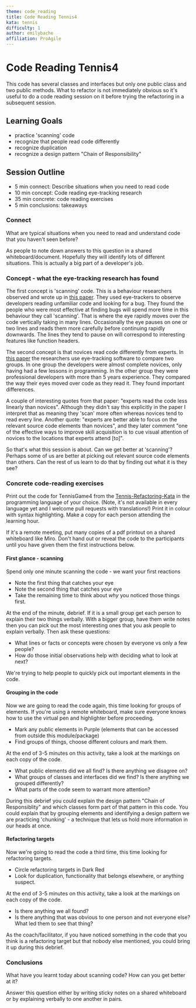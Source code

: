 ```yaml
---
theme: code_reading
title: Code Reading Tennis4
kata: tennis
difficulty: 1
author: emilybache
affiliation: ProAgile
---
```


# Code Reading Tennis4

This code has several classes and interfaces but only one public class and two public methods. What to refactor is not immediately obvious so it's useful to do a code reading session on it before trying the refactoring in a subsequent session.

## Learning Goals
- practice 'scanning' code
- recognize that people read code differently
- recognize duplication
- recognize a design pattern "Chain of Responsibility"

## Session Outline

* 5 min connect: Describe situations when you need to read code
* 10 min concept: Code reading eye-tracking research
* 35 min concrete: code reading exercises
* 5 min conclusions: takeaways

### Connect

What are typical situations when you need to read and understand code that you haven't seen before?

As people to note down answers to this question in a shared whiteboard/document. Hopefully they will identify lots of different situations. This is actually a big part of a developer's job.

### Concept - what the eye-tracking research has found
The first concept is 'scanning' code. This is a behaviour researchers observed and wrote up in [this paper](http://citeseerx.ist.psu.edu/viewdoc/download?doi=10.1.1.98.1585&rep=rep1&type=pdf). They used eye-trackers to observe developers reading unfamiliar code and looking for a bug. They found the people who were most effective at finding bugs will spend more time in this behaviour they call 'scanning'. That is where the eye rapidly moves over the code vertically taking in many lines. Occasionally the eye pauses on one or two lines and reads them more carefully before continuing rapidly downwards. The lines they tend to pause on will correspond to interesting features like function headers.

The second concept is that novices read code differently from experts. In [this paper](https://researchonline.gcu.ac.uk/ws/portalfiles/portal/24953094/ICPC2015_authors_version.pdf) the researchers use eye-tracking software to compare two groups. In one group the developers were almost complete novices, only having had a few lessons in programming. In the other group they were professional developers with more than 5 years experience. They compared the way their eyes moved over code as they read it. They found important differences. 

A couple of interesting quotes from that paper: "experts read the code less linearly than novices". Although they didn't say this explicitly in the paper I interpret that as meaning they 'scan' more often whereas novices tend to read every line. Another quote: "experts are better able to focus on the relevant source code elements than novices", and they later comment "one of the effective ways to improve skill acquisition is to cue visual attention of novices to the locations that experts attend [to]".

So that's what this session is about. Can we get better at 'scanning'? Perhaps some of us are better at picking out relevant source code elements than others. Can the rest of us learn to do that by finding out what it is they see?

### Concrete code-reading exercises

Print out the code for TennisGame4 from the [Tennis-Refactoring-Kata](https://github.com/emilybache/Tennis-Refactoring-Kata) in the programming language of your choice. (Note, it's not available in every language yet and I welcome pull requests with translations!) Print it in colour with syntax highlighting. Make a copy for each person attending the learning hour.

If it's a remote meeting, put many copies of a pdf printout on a shared whiteboard like Miro. Don't hand out or reveal the code to the participants until you have given them the first instructions below.

#### First glance - scanning

Spend only one minute scanning the code - we want your first reactions

* Note the first thing that catches your eye
* Note the second thing that catches your eye
* Take the remaining time to think about _why_ you noticed those things first.

At the end of the minute, debrief. If it is a small group get each person to explain their two things verbally. With a bigger group, have them write notes then you can pick out the most interesting ones that you ask people to explain verbally. Then ask these questions:

* What lines or facts or concepts were chosen by everyone vs only a few people?
* How do those initial observations help with deciding what to look at next?

We're trying to help people to quickly pick out important elements in the code.

#### Grouping in the code

Now we are going to read the code again, this time looking for groups of elements. If you're using a remote whiteboard, make sure everyone knows how to use the virtual pen and highlighter before proceeding. 

* Mark any public elements in Purple (elements that can be accessed from outside this module/package)
* Find groups of things, choose different colours and mark them.

At the end of 3-5 minutes on this activity, take a look at the markings on each copy of the code. 

* What public elements did we all find? Is there anything we disagree on?
* What groups of classes and interfaces did we find? Is there anything we grouped differently?
* What parts of the code seem to warrant more attention?

During this debrief you could explain the design pattern "Chain of Responsiblity" and which classes form part of that pattern in this code. You could explain that by grouping elements and identifying a design pattern we are practicing 'chunking' - a technique that lets us hold more information in our heads at once.

#### Refactoring targets

Now we're going to read the code a third time, this time looking for refactoring targets.

* Circle refactoring targets in Dark Red
* Look for duplication, functionality that belongs elsewhere, or anything suspect.

At the end of 3-5 minutes on this activity, take a look at the markings on each copy of the code. 

* Is there anything we all found?
* Is there anything that was obvious to one person and not everyone else? What led them to see that thing?

As the coach/facilitator, if you have noticed something in the code that you think is a refactoring target but that nobody else mentioned, you could bring it up during this debrief.


### Conclusions

What have you learnt today about scanning code? How can you get better at it?

Answer this question either by writing sticky notes on a shared whiteboard or by explaining verbally to one another in pairs.

